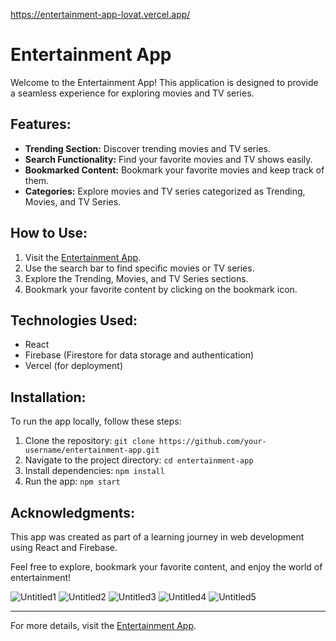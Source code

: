 https://entertainment-app-lovat.vercel.app/
# Entertainment App

Welcome to the Entertainment App! This application is designed to provide a seamless experience for exploring movies and TV series.

## Features:

- **Trending Section:** Discover trending movies and TV series.
- **Search Functionality:** Find your favorite movies and TV shows easily.
- **Bookmarked Content:** Bookmark your favorite movies and keep track of them.
- **Categories:** Explore movies and TV series categorized as Trending, Movies, and TV Series.

## How to Use:

1. Visit the [Entertainment App](https://entertainment-app-lovat.vercel.app/).
2. Use the search bar to find specific movies or TV series.
3. Explore the Trending, Movies, and TV Series sections.
4. Bookmark your favorite content by clicking on the bookmark icon.

## Technologies Used:

- React
- Firebase (Firestore for data storage and authentication)
- Vercel (for deployment)

## Installation:

To run the app locally, follow these steps:

1. Clone the repository: `git clone https://github.com/your-username/entertainment-app.git`
2. Navigate to the project directory: `cd entertainment-app`
3. Install dependencies: `npm install`
4. Run the app: `npm start`

## Acknowledgments:


This app was created as part of a learning journey in web development using React and Firebase.

Feel free to explore, bookmark your favorite content, and enjoy the world of entertainment!


![Untitled1](https://github.com/khatiainanashvili/entertainmentApp/assets/118260235/986cce01-2bf6-4a52-b080-2b89a8f1c631)
![Untitled2](https://github.com/khatiainanashvili/entertainmentApp/assets/118260235/2cc92042-5607-40f2-ae99-2148dd9f9b7d)
![Untitled3](https://github.com/khatiainanashvili/entertainmentApp/assets/118260235/8bc7ea48-379b-4f65-9672-9d40892fa214)
![Untitled4](https://github.com/khatiainanashvili/entertainmentApp/assets/118260235/9ff053d5-df4f-48e9-bfd2-9655cd94de53)
![Untitled5](https://github.com/khatiainanashvili/entertainmentApp/assets/118260235/9a3c0fb8-5c56-48f1-bfeb-5c817044ee8e)

---

For more details, visit the [Entertainment App](https://entertainment-app-lovat.vercel.app/).
